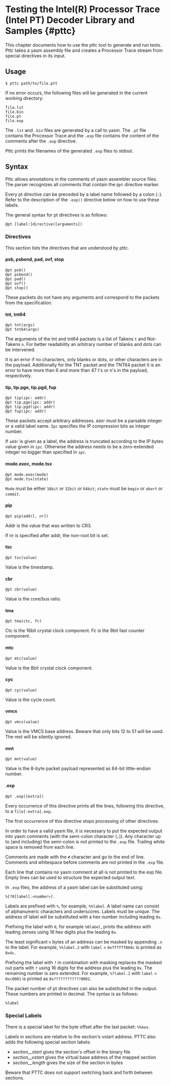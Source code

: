 Testing the Intel(R) Processor Trace (Intel PT) Decoder Library and Samples {#pttc}
===========================================================================

<!---
 ! Copyright (c) 2013-2017, Intel Corporation
 !
 ! Redistribution and use in source and binary forms, with or without
 ! modification, are permitted provided that the following conditions are met:
 !
 !  * Redistributions of source code must retain the above copyright notice,
 !    this list of conditions and the following disclaimer.
 !  * Redistributions in binary form must reproduce the above copyright notice,
 !    this list of conditions and the following disclaimer in the documentation
 !    and/or other materials provided with the distribution.
 !  * Neither the name of Intel Corporation nor the names of its contributors
 !    may be used to endorse or promote products derived from this software
 !    without specific prior written permission.
 !
 ! THIS SOFTWARE IS PROVIDED BY THE COPYRIGHT HOLDERS AND CONTRIBUTORS "AS IS"
 ! AND ANY EXPRESS OR IMPLIED WARRANTIES, INCLUDING, BUT NOT LIMITED TO, THE
 ! IMPLIED WARRANTIES OF MERCHANTABILITY AND FITNESS FOR A PARTICULAR PURPOSE
 ! ARE DISCLAIMED. IN NO EVENT SHALL THE COPYRIGHT OWNER OR CONTRIBUTORS BE
 ! LIABLE FOR ANY DIRECT, INDIRECT, INCIDENTAL, SPECIAL, EXEMPLARY, OR
 ! CONSEQUENTIAL DAMAGES (INCLUDING, BUT NOT LIMITED TO, PROCUREMENT OF
 ! SUBSTITUTE GOODS OR SERVICES; LOSS OF USE, DATA, OR PROFITS; OR BUSINESS
 ! INTERRUPTION) HOWEVER CAUSED AND ON ANY THEORY OF LIABILITY, WHETHER IN
 ! CONTRACT, STRICT LIABILITY, OR TORT (INCLUDING NEGLIGENCE OR OTHERWISE)
 ! ARISING IN ANY WAY OUT OF THE USE OF THIS SOFTWARE, EVEN IF ADVISED OF THE
 ! POSSIBILITY OF SUCH DAMAGE.
 !-->

This chapter documents how to use the pttc tool to generate and run tests.
Pttc takes a yasm assembly file and creates a Processor Trace stream from
special directives in its input.


Usage
-----

	$ pttc path/to/file.ptt

If no error occurs, the following files will be generated in the current working
directory:

	file.lst
	file.bin
	file.pt
	file.exp

The `.lst` and `.bin` files are generated by a call to yasm. The `.pt` file
contains the Processor Trace and the `.exp` file contains the content of the
comments after the `.exp` directive.

Pttc prints the filenames of the generated `.exp` files to stdout.


Syntax
------

Pttc allows annotations in the comments of yasm assembler source files.  The
parser recognizes all comments that contain the `@pt` directive marker.

Every pt directive can be preceded by a label name followed by a colon (`:`).
Refer to the description of the `.exp()` directive below on how to use these
labels.

The general syntax for pt directives is as follows:

	@pt [label:]directive([arguments])


### Directives

This section lists the directives that are understood by pttc.


#### psb, psbend, pad, ovf, stop

	@pt psb()
	@pt psbend()
	@pt pad()
	@pt ovf()
	@pt stop()

These packets do not have any arguments and correspond to the packets from the
specification.


#### tnt, tnt64

	@pt tnt(args)
	@pt tnt64(args)

The arguments of the tnt and tnt64 packets is a list of Takens `t` and
Not-Takens `n`. For better readability an arbitrary number of blanks and dots
can be intervened.

It is an error if no characters, only blanks or dots, or other characters are in
the payload. Additionally for the TNT packet and the TNT64 packet it is an error
to have more than 6 and more than 47 t's or n's in the payload, respectively.


#### tip, tip.pge, tip.pgd, fup

	@pt tip(ipc: addr)
	@pt tip.pge(ipc: addr)
	@pt tip.pgd(ipc: addr)
	@pt fup(ipc: addr)

These packets accept arbitrary addresses. `Addr` must be a parsable integer or a
valid label name. `Ipc` specifies the IP compression bits as integer number.

If `addr` is given as a label, the address is truncated according to the IP
bytes value given in `ipc`.  Otherwise the address needs to be a zero-extended
integer no bigger than specified in `ipc`.


#### mode.exec, mode.tsx

	@pt mode.exec(mode)
	@pt mode.tsx(state)

`Mode` must be either `16bit` or `32bit` or `64bit`; `state` must be `begin` or
`abort` or `commit`.


#### pip

	@pt pip(addr[, nr])

Addr is the value that was written to CR3.

If nr is specified after addr, the non-root bit is set.


#### tsc

	@pt tsc(value)

Value is the timestamp.


#### cbr

	@pt cbr(value)

Value is the core/bus ratio.


#### tma

    @pt tma(ctc, fc)

Ctc is the 16bit crystal clock component.
Fc is the 9bit fast counter component.


#### mtc

    @pt mtc(value)

Value is the 8bit crystal clock component.


#### cyc

    @pt cyc(value)

Value is the cycle count.


#### vmcs

    @pt vmcs(value)

Value is the VMCS base address.  Beware that only bits 12 to 51 will be used.
The rest will be silently ignored.


#### mnt

    @pt mnt(value)

Value is the 8-byte packet payload represented as 64-bit little-endian number.


#### .exp

	@pt .exp([extra])

Every occurrence of this directive prints all the lines, following this
directive, to a `file[-extra].exp`.

The first occurrence of this directive stops processing of other directives.

In order to have a valid yasm file, it is necessary to put the expected output
into yasm comments (with the semi-colon character (`;`)). Any character up to
(and including) the semi-colon is not printed to the `.exp` file. Trailing white
space is removed from each line.

Comments are made with the `#` character and go to the end of line.  Comments
and whitespace before comments are not printed in the `.exp` file.

Each line that contains no yasm comment at all is not printed to the exp file.
Empty lines can be used to structure the expected output text.

In `.exp` files, the address of a yasm label can be substituted using:

	%[?0]label[.<number>].


Labels are prefixed with `%`, for example, `%%label`.  A label name can consist
of alphanumeric characters and underscores.  Labels must be unique.  The address
of label will be substituted with a hex number including leading `0x`.

Prefixing the label with `0`, for example `%0label`, prints the address with
leading zeroes using 16 hex digits plus the leading `0x`.

The least significant `n` bytes of an address can be masked by appending `.n` to
the label.  For example, `%%label.2` with `label` = `0xffffff004c` is printed as
`0x4c`.

Prefixing the label with `?` in combination with masking replaces the masked out
parts with `?` using 16 digits for the address plus the leading `0x`.  The
remaining number is zero extended.  For example, `%?label.2` with `label` =
`0xc0001` is printed as `0x????????????0001`.

The packet number of pt directives can also be substituted in the output. These
numbers are printed in decimal. The syntax is as follows:

	%label


### Special Labels

There is a special label for the byte offset after the last packet: `%%eos`.


Labels in sections are relative to the section's vstart address.  PTTC also adds
the following special section labels:

 * *section_<name>_start*   gives the section's offset in the binary file
 * *section_<name>_vstart*  gives the virtual base address of the mapped section
 * *section_<name>_length*  gives the size of the section in bytes

Beware that PTTC does not support switching back and forth between sections.
